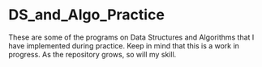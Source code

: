 # DS_and_Algo_Practice
These are some of the programs on Data Structures and Algorithms that I have implemented during practice.
Keep in mind that this is a work in progress. As the repository grows, so will my skill. 
